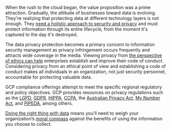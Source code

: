 When the rush to the cloud began, the value proposition was a prime attraction. Gradually, the attitude of businesses toward data is evolving. They're realizing that protecting data at different technology layers is not enough. They [need a holistic approach to security and privacy](https://content.microfocus.com/cloud-security-data-privacy-tb/cloud-security-data-privacy) and must protect information through its entire lifecycle, from the moment it's captured to the day it's destroyed.


The data privacy protection becomes a primary concern to information security management as privacy infringement occurs frequently and attracts wide coverage in the media. Viewing privacy from [the perspective of ethics can help](https://www.isaca.org/resources/isaca-journal/issues/2016/volume-6/an-ethical-approach-to-data-privacy-protection) enterprises establish and improve their code of conduct. Considering privacy from an ethical point of view and establishing a code of conduct makes all individuals in an organization, not just security personnel, accountable for protecting valuable data.

GCP compliance offerings attempt to  meet the specific regional regulatory and policy objectives. GCP  provides resources on privacy regulations such as the [LGPD](https://cloud.google.com/security/compliance/lgpd), [GDPR](https://cloud.google.com/security/gdpr), [HIPPA](https://cloud.google.com/security/compliance/hipaa), [CCPA](https://cloud.google.com/security/compliance/ccpa), the [Australian Privacy Act](https://cloud.google.com/security/compliance/australian-privacy-principles), [My Number Act](https://cloud.google.com/security/compliance/my-number-act), and [PIPEDA](https://cloud.google.com/security/compliance/pipeda), among others.

[Doing the right thing with data](https://rgp.com/human-insight/digital-ethics-privacy-doing-the-right-thing-with-data/) means  you’ll need to weigh your organization’s [moral compass](https://en.m.wikipedia.org/wiki/Big_data_ethics) against the benefits of using the information you choose to collect.
